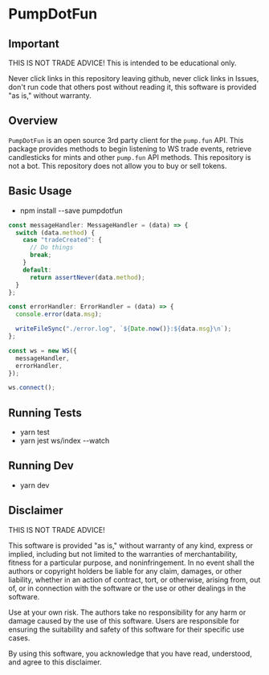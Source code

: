 # PumpDotFun

## Important

THIS IS NOT TRADE ADVICE! This is intended to be educational only.

Never click links in this repository leaving github, never click links in Issues, don't run code that others post without reading it, this software is provided "as is," without warranty.

## Overview

`PumpDotFun` is an open source 3rd party client for the `pump.fun` API. This package provides methods to begin listening to WS trade events, retrieve candlesticks for mints and other `pump.fun` API methods. This repository is not a bot. This repository does not allow you to buy or sell tokens.

## Basic Usage

- npm install --save pumpdotfun

```ts
const messageHandler: MessageHandler = (data) => {
  switch (data.method) {
    case "tradeCreated": {
      // Do things
      break;
    }
    default:
      return assertNever(data.method);
  }
};

const errorHandler: ErrorHandler = (data) => {
  console.error(data.msg);

  writeFileSync("./error.log", `${Date.now()}:${data.msg}\n`);
};

const ws = new WS({
  messageHandler,
  errorHandler,
});

ws.connect();
```

## Running Tests

- yarn test
- yarn jest ws/index --watch

## Running Dev

- yarn dev

## Disclaimer

THIS IS NOT TRADE ADVICE!

This software is provided "as is," without warranty of any kind, express or implied, including but not limited to the warranties of merchantability, fitness for a particular purpose, and noninfringement. In no event shall the authors or copyright holders be liable for any claim, damages, or other liability, whether in an action of contract, tort, or otherwise, arising from, out of, or in connection with the software or the use or other dealings in the software.

Use at your own risk. The authors take no responsibility for any harm or damage caused by the use of this software. Users are responsible for ensuring the suitability and safety of this software for their specific use cases.

By using this software, you acknowledge that you have read, understood, and agree to this disclaimer.
